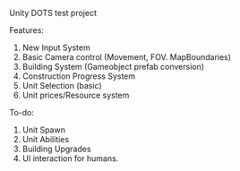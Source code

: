 Unity DOTS test project

Features:
1. New Input System
2. Basic Camera control (Movement, FOV. MapBoundaries)
3. Building System (Gameobject prefab conversion)
4. Construction Progress System
5. Unit Selection (basic)
6. Unit prices/Resource system

To-do:
1. Unit Spawn
2. Unit Abilities
3. Building Upgrades
4. UI interaction for humans.
